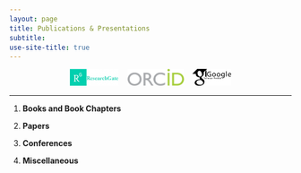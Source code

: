```yaml
---
layout: page
title: Publications & Presentations
subtitle:
use-site-title: true
---
```


<div align="center">
<a href="https://www.researchgate.net/profile/Aleksander_Zywot/" target="_blank"><img src="img/researchgate.png" alt="Research Gate" height="30"></a> &nbsp;&nbsp; <a href="https://orcid.org/0000-0001-9737-6028" target="_blank"><img src="img/ORCID.png" alt="ORCID" height="30"></a> &nbsp;&nbsp; <a href="https://scholar.google.com/citations?hl=en&user=qz3BuKkAAAAJ" target="_blank"><img src="img/GoogleScholar.jpg" alt="Google Scholar" height="30"></a>
</div>

----

1. **Books and Book Chapters**

1. **Papers**

1. **Conferences**

1. **Miscellaneous**

